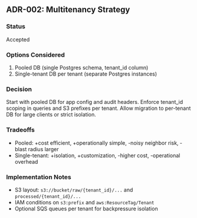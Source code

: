 ## ADR-002: Multitenancy Strategy

### Status
Accepted

### Options Considered
1. Pooled DB (single Postgres schema, tenant_id column)
2. Single-tenant DB per tenant (separate Postgres instances)

### Decision
Start with pooled DB for app config and audit headers. Enforce tenant_id scoping in queries and S3 prefixes per tenant. Allow migration to per-tenant DB for large clients or strict isolation.

### Tradeoffs
- Pooled: +cost efficient, +operationally simple, -noisy neighbor risk, -blast radius larger
- Single-tenant: +isolation, +customization, -higher cost, -operational overhead

### Implementation Notes
- S3 layout: `s3://bucket/raw/{tenant_id}/...` and `processed/{tenant_id}/...`
- IAM conditions on `s3:prefix` and `aws:ResourceTag/Tenant`
- Optional SQS queues per tenant for backpressure isolation


